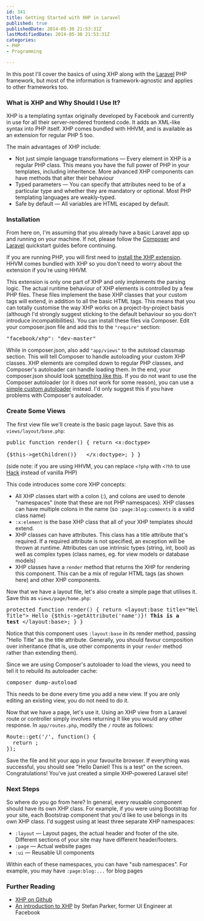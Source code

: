 ```yaml
---
id: 341
title: Getting Started with XHP in Laravel
published: true
publishedDate: 2014-05-30 21:53:31Z
lastModifiedDate: 2014-05-30 21:53:31Z
categories:
- PHP
- Programming

---
```


<p>In this post I'll cover the basics of using XHP along with the <a href="http://laravel.com/">Laravel</a> PHP framework, but most of the information is framework-agnostic and applies to other frameworks too.</p>

<h3>What is XHP and Why Should I Use It?</h3>
<p>XHP is a templating syntax originally developed by Facebook and currently in use for all their server-rendered frontend code. It adds an XML-like syntax into PHP itself. XHP comes bundled with HHVM, and is available as an extension for regular PHP 5 too.</p>

<p>The main advantages of XHP include:</p>
<ul>
  <li>Not just simple language transformations &mdash; Every element in XHP is a regular PHP class. This means you have the full power of PHP in your templates, including inheritence. More advanced XHP components can have methods that alter their behaviour</li>
  <li>Typed parameters &mdash; You can specify that attributes need to be of a particular type and whether they are mandatory or optional. Most PHP templating languages are weakly-typed.</li>
  <li>Safe by default &mdash; All variables are HTML escaped by default.</li>
</ul>

<h3>Installation</h3>
<p>From here on, I'm assuming that you already have a basic Laravel app up and running on your machine. If not, please follow the <a href="https://getcomposer.org/">Composer</a> and <a href="http://laravel.com/docs/quick">Laravel</a> quickstart guides before continuing.</p>

<p>If you are running PHP, you will first need to <a href="https://github.com/facebook/xhp/blob/master/INSTALL">install the XHP extension</a>. HHVM comes bundled with XHP so you don't need to worry about the extension if you're using HHVM.</p>

<p>This extension is only one part of XHP and only implements the parsing logic. The actual runtime behaviour of XHP elements is controlled by a few PHP files. These files implement the base XHP classes that your custom tags will extend, in addition to all the basic HTML tags. This means that you can totally customise the way XHP works on a project-by-project basis (although I'd strongly suggest sticking to the default behaviour so you don't introduce incompatibilities). You can install these files via Composer. Edit your composer.json file and add this to the <code>"require"</code> section:</p>

<pre class="brush: javascript">
"facebook/xhp": "dev-master"
</pre>

<p>While in composer.json, also add <code>"app/views"</code> to the autoload classmap section. This will tell Composer to handle autoloading your custom XHP classes. XHP elements are compiled down to regular PHP classes, and Composer's autoloader can handle loading them. In the end, your composer.json should look <a href="https://gist.github.com/Daniel15/081cc25b0ce166646528">something like this</a>. If you do not want to use the Composer autoloader (or it does not work for some reason), you can use a <a href="https://gist.github.com/Daniel15/2a1b7d1be7bc40005fc6">simple custom autoloader</a> instead. I'd only suggest this if you have problems with Composer's autoloader.</p>

<h3>Create Some Views</h3>
<p>The first view file we'll create is the basic page layout. Save this as <code>views/layout/base.php</code>:</p>
<pre class="brush: php">
<?php
class :layout:base extends :x:element {
  attribute
    string title @required;

  public function render() {
    return
      <x:doctype>
        <html>
          <head>
            <title>{$this->getAttribute('title')}</title>
          </head>
          <body>
            {$this->getChildren()}
          </body>
        </html>
      </x:doctype>;
  }
}
</pre>
<p>(side note: if you are using HHVM, you can replace <code>&lt;?php</code> with <code>&lt;?hh</code> to use <a href="http://hacklang.org/">Hack</a> instead of vanilla PHP)</p>

<p>This code introduces some core XHP concepts:</p>
<ul>
  <li>All XHP classes start with a colon (:), and colons are used to denote "namespaces" (note that these are not PHP namespaces). XHP classes can have multiple colons in the name (so <code>:page:blog:comments</code> is a valid class name)</li>
  <li><code>:x:element</code> is the base XHP class that all of your XHP templates should extend.</li>
  <li>XHP classes can have attributes. This class has a title attribute that's required. If a required attribute is not specified, an exception will be thrown at runtime. Attributes can use intrinsic types (string, int, bool) as well as complex types (class names, eg. for view models or database models)</li>
  <li>XHP classes have a <code>render</code> method that returns the XHP for rendering this component. This can be a mix of regular HTML tags (as shown here) and other XHP components.</li>
</ul>

<p>Now that we have a layout file, let's also create a simple page that utilises it. Save this as <code>views/page/home.php</code>:</p>
<pre class="brush: php">
<?php
class :page:home extends :x:element {
  attribute
    string name @required;

  protected function render() {
    return
      <layout:base title="Hello Title">
        Hello {$this->getAttribute('name')}!
        <strong>This is a test</strong>
      </layout:base>;
  }
}
</pre>

<p>Notice that this component uses <code>:layout:base</code> in its render method, passing "Hello Title" as the title attribute. Generally, you should favour composition over inheritance (that is, use other components in your <code>render</code> method rather than extending them).</p>

<p>Since we are using Composer's autoloader to load the views, you need to tell it to rebuild its autoloader cache:</p>
<pre class="brush: plain">
composer dump-autoload
</pre>
<p>This needs to be done every time you add a new view. If you are only editing an existing view, you do not need to do it.</p>

<p>Now that we have a page, let's use it. Using an XHP view from a Laravel route or controller simply involves returning it like you would any other response. In <code>app/routes.php</code>, modify the <code>/</code> route as follows:</p>
<pre class="brush: php">
Route::get('/', function() {
  return <page:home name="Daniel" />;
});
</pre>

<p>Save the file and hit your app in your favourite browser. If everything was successful, you should see "Hello Daniel! This is a test" on the screen. Congratulations! You've just created a simple XHP-powered Laravel site!</p>

<h3>Next Steps</h3>
<p>So where do you go from here? In general, every reusable component should have its own XHP class. For example, if you were using Bootstrap for your site, each Bootstrap component that you'd like to use belongs in its own XHP class. I'd suggest using at least three separate XHP namespaces:</p>
<ul>
  <li><code>:layout</code> &mdash; Layout pages, the actual header and footer of the site. Different sections of your site may have different header/footers.</li>
  <li><code>:page</code> &mdash; Actual website pages</li>
  <li><code>:ui</code> &mdash; Reusable UI components</li>
</ul>
<p>Within each of these namespaces, you can have "sub namespaces". For example, you may have <code>:page:blog:...</code> for blog pages</p>

<h3>Further Reading</h3>
<ul>
  <li><a href="https://github.com/facebook/xhp">XHP on Github</a></li>
  <li><a href="http://codebeforethehorse.tumblr.com/post/3096387855/an-introduction-to-xhp">An introduction to XHP</a> by Stefan Parker, former UI Engineer at Facebook</li>
</ul>

